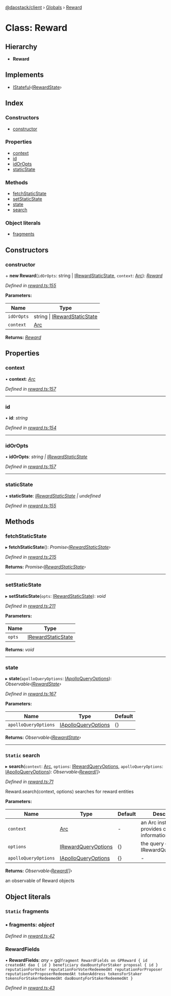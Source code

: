 [@daostack/client](../README.md) › [Globals](../globals.md) › [Reward](reward.md)

# Class: Reward

## Hierarchy

* **Reward**

## Implements

* [IStateful](../interfaces/istateful.md)‹[IRewardState](../interfaces/irewardstate.md)›

## Index

### Constructors

* [constructor](reward.md#constructor)

### Properties

* [context](reward.md#context)
* [id](reward.md#id)
* [idOrOpts](reward.md#idoropts)
* [staticState](reward.md#staticstate)

### Methods

* [fetchStaticState](reward.md#fetchstaticstate)
* [setStaticState](reward.md#setstaticstate)
* [state](reward.md#state)
* [search](reward.md#static-search)

### Object literals

* [fragments](reward.md#static-fragments)

## Constructors

###  constructor

\+ **new Reward**(`idOrOpts`: string | [IRewardStaticState](../interfaces/irewardstaticstate.md), `context`: [Arc](arc.md)): *[Reward](reward.md)*

*Defined in [reward.ts:155](https://github.com/daostack/client/blob/1bc237e/src/reward.ts#L155)*

**Parameters:**

Name | Type |
------ | ------ |
`idOrOpts` | string &#124; [IRewardStaticState](../interfaces/irewardstaticstate.md) |
`context` | [Arc](arc.md) |

**Returns:** *[Reward](reward.md)*

## Properties

###  context

• **context**: *[Arc](arc.md)*

*Defined in [reward.ts:157](https://github.com/daostack/client/blob/1bc237e/src/reward.ts#L157)*

___

###  id

• **id**: *string*

*Defined in [reward.ts:154](https://github.com/daostack/client/blob/1bc237e/src/reward.ts#L154)*

___

###  idOrOpts

• **idOrOpts**: *string | [IRewardStaticState](../interfaces/irewardstaticstate.md)*

*Defined in [reward.ts:157](https://github.com/daostack/client/blob/1bc237e/src/reward.ts#L157)*

___

###  staticState

• **staticState**: *[IRewardStaticState](../interfaces/irewardstaticstate.md) | undefined*

*Defined in [reward.ts:155](https://github.com/daostack/client/blob/1bc237e/src/reward.ts#L155)*

## Methods

###  fetchStaticState

▸ **fetchStaticState**(): *Promise‹[IRewardStaticState](../interfaces/irewardstaticstate.md)›*

*Defined in [reward.ts:215](https://github.com/daostack/client/blob/1bc237e/src/reward.ts#L215)*

**Returns:** *Promise‹[IRewardStaticState](../interfaces/irewardstaticstate.md)›*

___

###  setStaticState

▸ **setStaticState**(`opts`: [IRewardStaticState](../interfaces/irewardstaticstate.md)): *void*

*Defined in [reward.ts:211](https://github.com/daostack/client/blob/1bc237e/src/reward.ts#L211)*

**Parameters:**

Name | Type |
------ | ------ |
`opts` | [IRewardStaticState](../interfaces/irewardstaticstate.md) |

**Returns:** *void*

___

###  state

▸ **state**(`apolloQueryOptions`: [IApolloQueryOptions](../interfaces/iapolloqueryoptions.md)): *Observable‹[IRewardState](../interfaces/irewardstate.md)›*

*Defined in [reward.ts:167](https://github.com/daostack/client/blob/1bc237e/src/reward.ts#L167)*

**Parameters:**

Name | Type | Default |
------ | ------ | ------ |
`apolloQueryOptions` | [IApolloQueryOptions](../interfaces/iapolloqueryoptions.md) |  {} |

**Returns:** *Observable‹[IRewardState](../interfaces/irewardstate.md)›*

___

### `Static` search

▸ **search**(`context`: [Arc](arc.md), `options`: [IRewardQueryOptions](../interfaces/irewardqueryoptions.md), `apolloQueryOptions`: [IApolloQueryOptions](../interfaces/iapolloqueryoptions.md)): *Observable‹[Reward](reward.md)[]›*

*Defined in [reward.ts:71](https://github.com/daostack/client/blob/1bc237e/src/reward.ts#L71)*

Reward.search(context, options) searches for reward entities

**Parameters:**

Name | Type | Default | Description |
------ | ------ | ------ | ------ |
`context` | [Arc](arc.md) | - | an Arc instance that provides connection information |
`options` | [IRewardQueryOptions](../interfaces/irewardqueryoptions.md) |  {} | the query options, cf. IRewardQueryOptions |
`apolloQueryOptions` | [IApolloQueryOptions](../interfaces/iapolloqueryoptions.md) |  {} | - |

**Returns:** *Observable‹[Reward](reward.md)[]›*

an observable of Reward objects

## Object literals

### `Static` fragments

### ▪ **fragments**: *object*

*Defined in [reward.ts:42](https://github.com/daostack/client/blob/1bc237e/src/reward.ts#L42)*

###  RewardFields

• **RewardFields**: *any* =  gql`fragment RewardFields on GPReward {
      id
      createdAt
      dao {
        id
      }
      beneficiary
      daoBountyForStaker
      proposal {
         id
      }
      reputationForVoter
      reputationForVoterRedeemedAt
      reputationForProposer
      reputationForProposerRedeemedAt
      tokenAddress
      tokensForStaker
      tokensForStakerRedeemedAt
      daoBountyForStakerRedeemedAt
    }`

*Defined in [reward.ts:43](https://github.com/daostack/client/blob/1bc237e/src/reward.ts#L43)*
